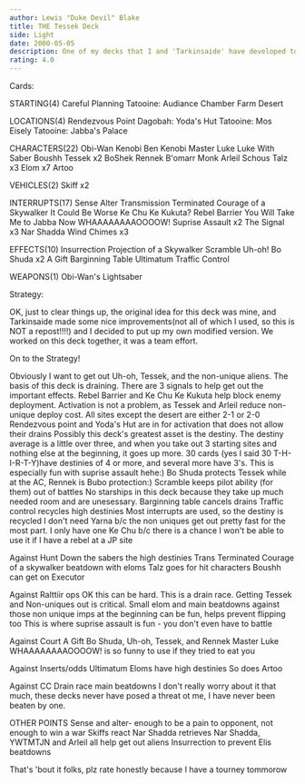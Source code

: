 ```yaml
---
author: Lewis "Duke Devil" Blake
title: THE Tessek Deck
side: Light
date: 2000-05-05
description: One of my decks that I and 'Tarkinsaide' have developed together.
rating: 4.0
---
```

Cards: 

 STARTING(4)
Careful Planning
Tatooine: Audiance Chamber
Farm
Desert

 LOCATIONS(4)
Rendezvous Point
Dagobah: Yoda's Hut
Tatooine: Mos Eisely
Tatooine: Jabba's Palace

 CHARACTERS(22)
Obi-Wan Kenobi
Ben Kenobi
Master Luke
Luke With Saber
Boushh
Tessek x2
BoShek
Rennek
B'omarr Monk
Arleil Schous
Talz x3
Elom x7
Artoo

 VEHICLES(2)
Skiff x2

 INTERRUPTS(17)
Sense
Alter
Transmission Terminated
Courage of a Skywalker
It Could Be Worse
Ke Chu Ke Kukuta?
Rebel Barrier
You Will Take Me to Jabba Now
WHAAAAAAAAOOOOW!
Suprise Assault x2
The Signal x3
Nar Shadda Wind Chimes x3

 EFFECTS(10)
Insurrection
Projection of a Skywalker
Scramble
Uh-oh!
Bo Shuda x2
A Gift
Barginning Table
Ultimatum
Traffic Control

 WEAPONS(1)
Obi-Wan's Lightsaber


Strategy: 

OK, just to clear things up, the original idea for this deck was mine, and Tarkinsaide made some nice improvements(not all of which I used, so this is NOT a repost!!!!) and I decided to put up my own modified version.
We worked on this deck together, it was a team effort.

On to the Strategy!

Obviously I want to get out Uh-oh, Tessek, and the non-unique aliens.  The basis of this deck is draining.  There are 3 signals to help get out the important effects.
Rebel Barrier and Ke Chu Ke Kukuta help block enemy deployment.
Activation is not a problem, as Tessek and Arleil reduce non-unique deploy cost.  All sites except the desert are either 2-1 or 2-0
Rendezvous point and Yoda's Hut are in for activation that does not allow their drains
Possibly this deck's greatest asset is the destiny.  The destiny average is a little over three, and when you take out 3 starting sites and nothing else at the beginning, it goes up more.  30 cards (yes I said 30  T-H-I-R-T-Y)have destinies of 4 or more, and several more have 3's.  This is especially fun with suprise assault hehe:)
Bo Shuda protects Tessek while at the AC, Rennek is Bubo protection:)
Scramble keeps pilot ability (for them) out of battles
No starships in this deck because they take up much needed room and are unesessary.
Barginning table cancels drains
Traffic control recycles high destinies
Most interrupts are used, so the destiny is recycled
I don't need Yarna b/c the non uniques get out pretty fast for the most part.
I only have one Ke Chu b/c there is a chance I won't be able to use it if I have a rebel at a JP site

 Against Hunt Down
the sabers
the high destinies
Trans Terminated
Courage of a skywalker
beatdown with eloms
Talz goes for hit characters
Boushh can get on Executor

 Against Ralttiir ops
OK this can be hard.
This is a drain race.  Getting Tessek and Non-uniques out is critical.
Small elom and main beatdowns against those non unique imps at the beginning can be fun, helps prevent flipping too
This is where suprise assault is fun - you don't even have to battle

 Against Court
A Gift
Bo Shuda, Uh-oh, Tessek, and Rennek
Master Luke
WHAAAAAAAAOOOOW! is so funny to use if they tried to eat you

 Against Inserts/odds
Ultimatum
Eloms have high destinies
So does Artoo

 Against CC
Drain race
main beatdowns
I don't really worry about it that much, these decks never have posed a threat ot me, I have never been beaten by one.



OTHER POINTS
Sense and alter- enough to be a pain to opponent, not enough to win a war
Skiffs react
Nar Shadda retrieves
Nar Shadda, YWTMTJN and Arleil all help get out aliens
Insurrection to prevent Elis beatdowns

That's 'bout it folks, plz rate honestly because I have a tourney tommorow	